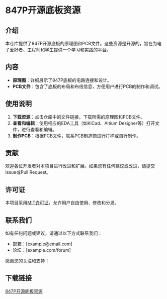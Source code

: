 # 847P开源底板资源

## 介绍
本仓库提供了847P开源底板的原理图和PCB文件。这些资源是开源的，旨在为电子爱好者、工程师和学生提供一个学习和实践的平台。

## 内容
- **原理图**：详细展示了847P底板的电路连接和设计。
- **PCB文件**：包含了底板的布局和布线信息，方便用户进行PCB的制作和调试。

## 使用说明
1. **下载资源**：点击仓库中的文件链接，下载所需的原理图和PCB文件。
2. **查看和编辑**：使用相应的EDA工具（如KiCad、Altium Designer等）打开文件，进行查看和编辑。
3. **制作PCB**：根据PCB文件，联系PCB制造商进行打样或自行制作。

## 贡献
欢迎各位开发者对本项目进行改进和扩展。如果您有任何建议或改进，请提交Issue或Pull Request。

## 许可证
本项目采用[MIT许可证](LICENSE)，允许用户自由使用、修改和分发。

## 联系我们
如有任何问题或建议，请通过以下方式联系我们：
- 邮箱：[example@email.com]
- 论坛：[example.com/forum]

感谢您的关注和支持！

## 下载链接

[847P开源底板资源](https://pan.quark.cn/s/db150eddfd39)